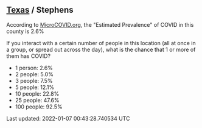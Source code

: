 
## [Texas](/united-states/texas) / Stephens

According to [MicroCOVID.org](http://microcovid.org),
the "Estimated Prevalence" of COVID in this county is 2.6%

If you interact with a certain number of people in this location
(all at once in a group, or spread out across the day), what is the chance that
1 or more of them has COVID?

- 1 person: 2.6%
- 2 people: 5.0%
- 3 people: 7.5%
- 5 people: 12.1%
- 10 people: 22.8%
- 25 people: 47.6%
- 100 people: 92.5%

Last updated: 2022-01-07 00:43:28.740534 UTC
